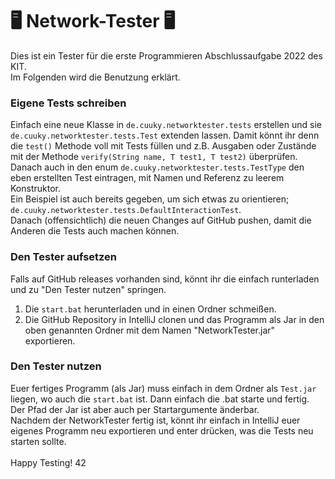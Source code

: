 # 🖥️ Network-Tester 🖥️
Dies ist ein Tester für die erste Programmieren Abschlussaufgabe 2022 des KIT.<br>
Im Folgenden wird die Benutzung erklärt.

### Eigene Tests schreiben
Einfach eine neue Klasse in <code>de.cuuky.networktester.tests</code> erstellen und sie <code>de.cuuky.networktester.tests.Test</code> extenden lassen. Damit könnt ihr denn die
<code>test()</code> Methode voll mit Tests füllen und z.B. Ausgaben oder Zustände mit der Methode <code>verify(String name, T test1, T test2)</code> überprüfen.<br>
Danach auch in den enum <code>de.cuuky.networktester.tests.TestType</code> den eben erstellten Test eintragen, mit Namen und Referenz zu leerem Konstruktor.<br>
Ein Beispiel ist auch bereits gegeben, um sich etwas zu orientieren; <code>de.cuuky.networktester.tests.DefaultInteractionTest</code>.<br>
Danach (offensichtlich) die neuen Changes auf GitHub pushen, damit die Anderen die Tests auch machen können.

### Den Tester aufsetzen
Falls auf GitHub releases vorhanden sind, könnt ihr die einfach runterladen und zu "Den Tester nutzen" springen.<br>
1. Die <code>start.bat</code> herunterladen und in einen Ordner schmeißen.<br>
2. Die GitHub Repository in IntelliJ clonen und das Programm als Jar in den oben genannten Ordner mit dem Namen "NetworkTester.jar" exportieren.<br>

### Den Tester nutzen
Euer fertiges Programm (als Jar) muss einfach in dem Ordner als <code>Test.jar</code> liegen, wo auch die <code>start.bat</code> ist. Dann einfach
die .bat starte und fertig. Der Pfad der Jar ist aber auch per Startargumente änderbar.<br>
Nachdem der NetworkTester fertig ist, könnt ihr einfach in IntelliJ euer eigenes Programm neu exportieren und enter drücken, was die Tests neu starten sollte. 
<br>
<br>
Happy Testing! 42
